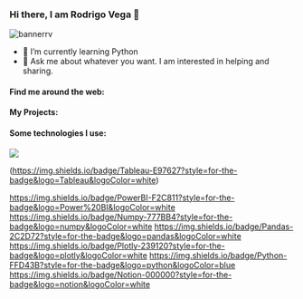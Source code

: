 ### Hi there, I am Rodrigo Vega 👋

![bannerrv](https://user-images.githubusercontent.com/44279449/200409689-f5610be0-3c90-4442-a01f-722dee9cfd00.jpg)


- 🌱 I’m currently learning Python
- 💬 Ask me about whatever you want. I am interested in helping and sharing.



#### Find me around the web: 


#### My Projects:


#### Some technologies I use:


   <img src="https://img.shields.io/badge/STATUS-EN%20DESAROLLO-green">

(https://img.shields.io/badge/Tableau-E97627?style=for-the-badge&logo=Tableau&logoColor=white)

https://img.shields.io/badge/PowerBI-F2C811?style=for-the-badge&logo=Power%20BI&logoColor=white
https://img.shields.io/badge/Numpy-777BB4?style=for-the-badge&logo=numpy&logoColor=white
https://img.shields.io/badge/Pandas-2C2D72?style=for-the-badge&logo=pandas&logoColor=white
https://img.shields.io/badge/Plotly-239120?style=for-the-badge&logo=plotly&logoColor=white
https://img.shields.io/badge/Python-FFD43B?style=for-the-badge&logo=python&logoColor=blue
https://img.shields.io/badge/Notion-000000?style=for-the-badge&logo=notion&logoColor=white







<!--
**rokyv/rokyv** is a ✨ _special_ ✨ repository because its `README.md` (this file) appears on your GitHub profile.

Here are some ideas to get you started:

- 🔭 I’m currently working on ...
- 🌱 I’m currently learning ...
- 👯 I’m looking to collaborate on ...
- 🤔 I’m looking for help with ...
- 💬 Ask me about ...
- 📫 How to reach me: ...
- 😄 Pronouns: ...
- ⚡ Fun fact: ...
-->
